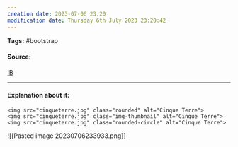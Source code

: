 ```yaml
---
creation date: 2023-07-06 23:20
modification date: Thursday 6th July 2023 23:20:42
---
```


**Tags:** #bootstrap 

#### Source:
[IB](https://www.w3schools.com/bootstrap4/bootstrap_images.asp)

--------------------------------------

#### Explanation about it:

```
<img src="cinqueterre.jpg" class="rounded" alt="Cinque Terre">
<img src="cinqueterre.jpg" class="img-thumbnail" alt="Cinque Terre">
<img src="cinqueterre.jpg" class="rounded-circle" alt="Cinque Terre">
```


![[Pasted image 20230706233933.png]]